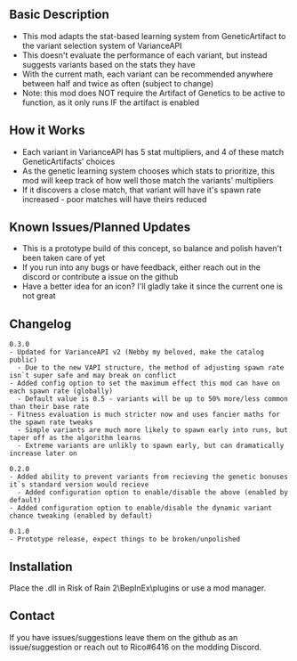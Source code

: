 ﻿Basic Description
------------
- This mod adapts the stat-based learning system from GeneticArtifact to the variant selection system of VarianceAPI
- This doesn't evaluate the performance of each variant, but instead suggests variants based on the stats they have
- With the current math, each variant can be recommended anywhere between half and twice as often (subject to change)
- Note: this mod does NOT require the Artifact of Genetics to be active to function, as it only runs IF the artifact is enabled

How it Works
------------
- Each variant in VarianceAPI has 5 stat multipliers, and 4 of these match GeneticArtifacts' choices
- As the genetic learning system chooses which stats to prioritize, this mod will keep track of how well those match the variants' multipliers
- If it discovers a close match, that variant will have it's spawn rate increased - poor matches will have theirs reduced

Known Issues/Planned Updates
------------
- This is a prototype build of this concept, so balance and polish haven't been taken care of yet
- If you run into any bugs or have feedback, either reach out in the discord or contribute a issue on the github
- Have a better idea for an icon? I'll gladly take it since the current one is not great

Changelog
-----------
```
0.3.0
- Updated for VarianceAPI v2 (Nebby my beloved, make the catalog public)
  - Due to the new VAPI structure, the method of adjusting spawn rate isn`t super safe and may break on conflict
- Added config option to set the maximum effect this mod can have on each spawn rate (globally)
  - Default value is 0.5 - variants will be up to 50% more/less common than their base rate
- Fitness evaluation is much stricter now and uses fancier maths for the spawn rate tweaks
  - Simple variants are much more likely to spawn early into runs, but taper off as the algorithm learns
  - Extreme variants are unlikly to spawn early, but can dramatically increase later on

0.2.0
- Added ability to prevent variants from recieving the genetic bonuses it`s standard version would recieve
  - Added configuration option to enable/disable the above (enabled by default)
- Added configuration option to enable/disable the dynamic variant chance tweaking (enabled by default)

0.1.0
- Prototype release, expect things to be broken/unpolished
```

Installation
------------
Place the .dll in Risk of Rain 2\BepInEx\plugins or use a mod manager.

Contact
------------
If you have issues/suggestions leave them on the github as an issue/suggestion or reach out to Rico#6416 on the modding Discord.
